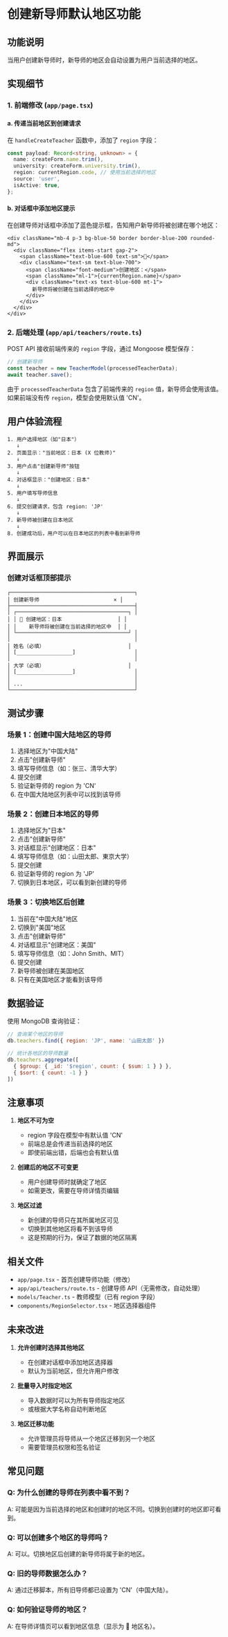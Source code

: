 # 创建新导师默认地区功能

## 功能说明

当用户创建新导师时，新导师的地区会自动设置为用户当前选择的地区。

## 实现细节

### 1. 前端修改 (`app/page.tsx`)

#### a. 传递当前地区到创建请求

在 `handleCreateTeacher` 函数中，添加了 `region` 字段：

```typescript
const payload: Record<string, unknown> = {
  name: createForm.name.trim(),
  university: createForm.university.trim(),
  region: currentRegion.code, // 使用当前选择的地区
  source: 'user',
  isActive: true,
};
```

#### b. 对话框中添加地区提示

在创建导师对话框中添加了蓝色提示框，告知用户新导师将被创建在哪个地区：

```tsx
<div className="mb-4 p-3 bg-blue-50 border border-blue-200 rounded-md">
  <div className="flex items-start gap-2">
    <span className="text-blue-600 text-sm">📍</span>
    <div className="text-sm text-blue-700">
      <span className="font-medium">创建地区：</span>
      <span className="ml-1">{currentRegion.name}</span>
      <div className="text-xs text-blue-600 mt-1">
        新导师将被创建在当前选择的地区中
      </div>
    </div>
  </div>
</div>
```

### 2. 后端处理 (`app/api/teachers/route.ts`)

POST API 接收前端传来的 `region` 字段，通过 Mongoose 模型保存：

```typescript
// 创建新导师
const teacher = new TeacherModel(processedTeacherData);
await teacher.save();
```

由于 `processedTeacherData` 包含了前端传来的 `region` 值，新导师会使用该值。如果前端没有传 `region`，模型会使用默认值 'CN'。

## 用户体验流程

```
1. 用户选择地区（如"日本"）
   ↓
2. 页面显示："当前地区：日本 (X 位教师)"
   ↓
3. 用户点击"创建新导师"按钮
   ↓
4. 对话框显示："创建地区：日本"
   ↓
5. 用户填写导师信息
   ↓
6. 提交创建请求，包含 region: 'JP'
   ↓
7. 新导师被创建在日本地区
   ↓
8. 创建成功后，用户可以在日本地区的列表中看到新导师
```

## 界面展示

### 创建对话框顶部提示

```
┌────────────────────────────────────────┐
│ 创建新导师                        × │
├────────────────────────────────────────┤
│ ┌────────────────────────────────────┐ │
│ │ 📍 创建地区：日本                  │ │
│ │    新导师将被创建在当前选择的地区中  │ │
│ └────────────────────────────────────┘ │
│                                        │
│ 姓名（必填）                           │
│ [__________________]                   │
│                                        │
│ 大学（必填）                           │
│ [__________________]                   │
│                                        │
│ ...                                    │
└────────────────────────────────────────┘
```

## 测试步骤

### 场景 1：创建中国大陆地区的导师

1. 选择地区为"中国大陆"
2. 点击"创建新导师"
3. 填写导师信息（如：张三、清华大学）
4. 提交创建
5. 验证新导师的 region 为 'CN'
6. 在中国大陆地区列表中可以找到该导师

### 场景 2：创建日本地区的导师

1. 选择地区为"日本"
2. 点击"创建新导师"
3. 对话框显示"创建地区：日本"
4. 填写导师信息（如：山田太郎、東京大学）
5. 提交创建
6. 验证新导师的 region 为 'JP'
7. 切换到日本地区，可以看到新创建的导师

### 场景 3：切换地区后创建

1. 当前在"中国大陆"地区
2. 切换到"美国"地区
3. 点击"创建新导师"
4. 对话框显示"创建地区：美国"
5. 填写导师信息（如：John Smith、MIT）
6. 提交创建
7. 新导师被创建在美国地区
8. 只有在美国地区才能看到该导师

## 数据验证

使用 MongoDB 查询验证：

```javascript
// 查询某个地区的导师
db.teachers.find({ region: 'JP', name: '山田太郎' })

// 统计各地区的导师数量
db.teachers.aggregate([
  { $group: { _id: '$region', count: { $sum: 1 } } },
  { $sort: { count: -1 } }
])
```

## 注意事项

1. **地区不可为空**
   - region 字段在模型中有默认值 'CN'
   - 前端总是会传递当前选择的地区
   - 即使前端出错，后端也会有默认值

2. **创建后的地区不可变更**
   - 用户创建导师时就确定了地区
   - 如需更改，需要在导师详情页编辑

3. **地区过滤**
   - 新创建的导师只在其所属地区可见
   - 切换到其他地区将看不到该导师
   - 这是预期的行为，保证了数据的地区隔离

## 相关文件

- `app/page.tsx` - 首页创建导师功能（修改）
- `app/api/teachers/route.ts` - 创建导师 API（无需修改，自动处理）
- `models/Teacher.ts` - 教师模型（已有 region 字段）
- `components/RegionSelector.tsx` - 地区选择器组件

## 未来改进

1. **允许创建时选择其他地区**
   - 在创建对话框中添加地区选择器
   - 默认为当前地区，但允许用户修改

2. **批量导入时指定地区**
   - 导入数据时可以为所有导师指定地区
   - 或根据大学名称自动判断地区

3. **地区迁移功能**
   - 允许管理员将导师从一个地区迁移到另一个地区
   - 需要管理员权限和签名验证

## 常见问题

### Q: 为什么创建的导师在列表中看不到？
A: 可能是因为当前选择的地区和创建时的地区不同。切换到创建时的地区即可看到。

### Q: 可以创建多个地区的导师吗？
A: 可以。切换地区后创建的新导师将属于新的地区。

### Q: 旧的导师数据怎么办？
A: 通过迁移脚本，所有旧导师都已设置为 'CN'（中国大陆）。

### Q: 如何验证导师的地区？
A: 在导师详情页可以看到地区信息（显示为 📍 地区名）。

